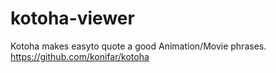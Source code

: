 # kotoha-viewer
Kotoha makes easyto quote a good Animation/Movie phrases. https://github.com/konifar/kotoha
